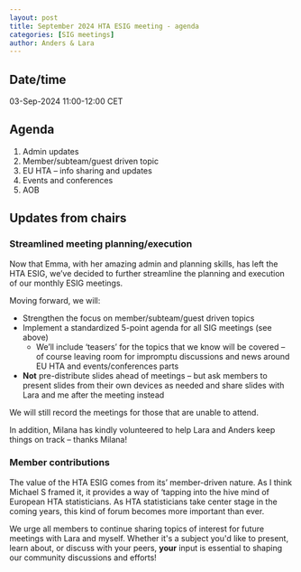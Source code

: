 ```yaml
---
layout: post
title: September 2024 HTA ESIG meeting - agenda 
categories: [SIG meetings]
author: Anders & Lara
---
```


## Date/time
03-Sep-2024 11:00-12:00 CET

## Agenda 

1. Admin updates
2. Member/subteam/guest driven topic
3. EU HTA – info sharing and updates
4. Events and conferences
5. AOB

## Updates from chairs
### Streamlined meeting planning/execution
Now that Emma, with her amazing admin and planning skills, has left the HTA ESIG, we’ve decided to further streamline the planning and execution of our monthly ESIG meetings. 

Moving forward, we will:

-	Strengthen the focus on member/subteam/guest driven topics
-	Implement a standardized 5-point agenda for all SIG meetings (see above) 
    -	We’ll include ‘teasers’ for the topics that we know will be covered – of course leaving room for impromptu discussions and news around EU HTA and events/conferences parts 
-	**Not** pre-distribute slides ahead of meetings – but ask members to present slides from their own devices as needed and share slides with Lara and me after the meeting instead

We will still record the meetings for those that are unable to attend.

In addition, Milana has kindly volunteered to help Lara and Anders keep things on track – thanks Milana!

### Member contributions
The value of the HTA ESIG comes from its’ member-driven nature. As I think Michael S framed it, it provides a way
 of ‘tapping into the hive mind of European HTA statisticians. As HTA statisticians take center stage in the coming years,
 this kind of forum becomes more important than ever.

We urge all members to continue sharing topics of interest for future meetings with Lara and myself. Whether it's a 
subject you'd like to present, learn about, or discuss with your peers, **your** input is essential to shaping our community discussions and efforts!
